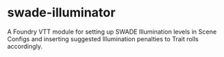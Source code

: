 # swade-illuminator
A Foundry VTT module for setting up SWADE Illumination levels in Scene Configs and inserting suggested Illumination penalties to Trait rolls accordingly.
